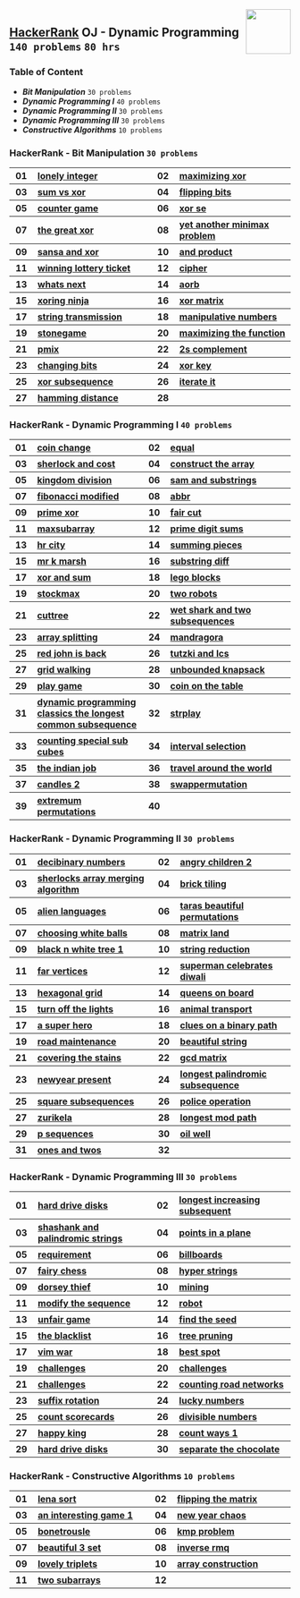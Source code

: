 <img align="right" width="80" src="https://github.com/cs-MohamedAyman/Problem-Solving-Training/blob/master/logos/hackerrank.jpg">

## [HackerRank](https://www.hackerrank.com/) OJ - Dynamic Programming `140 problems` `80 hrs`

### Table of Content

- ***Bit Manipulation***          `30 problems`
- ***Dynamic Programming I***     `40 problems`
- ***Dynamic Programming II***    `30 problems`
- ***Dynamic Programming III***   `30 problems`
- ***Constructive Algorithms***   `10 problems`

### HackerRank - Bit Manipulation `30 problems`

<table>
    <tbody>
        <tr>
            <th align="center" width="50px">01</th><th align="left" width="550px"><a href="https://www.hackerrank.com/challenges/lonely-integer/problem">lonely integer</a></th>
            <th align="center" width="50px">02</th><th align="left" width="550px"><a href="https://www.hackerrank.com/challenges/maximizing-xor/problem">maximizing xor</a></th>
        </tr>
        <tr>
            <th align="center" width="50px">03</th><th align="left" width="550px"><a href="https://www.hackerrank.com/challenges/sum-vs-xor/problem">sum vs xor</a></th>
            <th align="center" width="50px">04</th><th align="left" width="550px"><a href="https://www.hackerrank.com/challenges/flipping-bits/problem">flipping bits</a></th>
        </tr>
        <tr>
            <th align="center" width="50px">05</th><th align="left" width="550px"><a href="https://www.hackerrank.com/challenges/counter-game/problem">counter game</a></th>
            <th align="center" width="50px">06</th><th align="left" width="550px"><a href="https://www.hackerrank.com/challenges/xor-se/problem">xor se</a></th>
        </tr>
        <tr>
            <th align="center" width="50px">07</th><th align="left" width="550px"><a href="https://www.hackerrank.com/challenges/the-great-xor/problem">the great xor</a></th>
            <th align="center" width="50px">08</th><th align="left" width="550px"><a href="https://www.hackerrank.com/challenges/yet-another-minimax-problem/problem">yet another minimax problem</a></th>
        </tr>
        <tr>
            <th align="center" width="50px">09</th><th align="left" width="550px"><a href="https://www.hackerrank.com/challenges/sansa-and-xor/problem">sansa and xor</a></th>
            <th align="center" width="50px">10</th><th align="left" width="550px"><a href="https://www.hackerrank.com/challenges/and-product/problem">and product</a></th>
        </tr>
        <tr>
            <th align="center" width="50px">11</th><th align="left" width="550px"><a href="https://www.hackerrank.com/challenges/winning-lottery-ticket/problem">winning lottery ticket</a></th>
            <th align="center" width="50px">12</th><th align="left" width="550px"><a href="https://www.hackerrank.com/challenges/cipher/problem">cipher</a></th>
        </tr>
        <tr>
            <th align="center" width="50px">13</th><th align="left" width="550px"><a href="https://www.hackerrank.com/challenges/whats-next/problem">whats next</a></th>
            <th align="center" width="50px">14</th><th align="left" width="550px"><a href="https://www.hackerrank.com/challenges/aorb/problem">aorb</a></th>
        </tr>
        <tr>
            <th align="center" width="50px">15</th><th align="left" width="550px"><a href="https://www.hackerrank.com/challenges/xoring-ninja/problem">xoring ninja</a></th>
            <th align="center" width="50px">16</th><th align="left" width="550px"><a href="https://www.hackerrank.com/challenges/xor-matrix/problem">xor matrix</a></th>
        </tr>
        <tr>
            <th align="center" width="50px">17</th><th align="left" width="550px"><a href="https://www.hackerrank.com/challenges/string-transmission/problem">string transmission</a></th>
            <th align="center" width="50px">18</th><th align="left" width="550px"><a href="https://www.hackerrank.com/challenges/manipulative-numbers/problem">manipulative numbers</a></th>
        </tr>
        <tr>
            <th align="center" width="50px">19</th><th align="left" width="550px"><a href="https://www.hackerrank.com/challenges/stonegame/problem">stonegame</a></th>
            <th align="center" width="50px">20</th><th align="left" width="550px"><a href="https://www.hackerrank.com/challenges/maximizing-the-function/problem">maximizing the function</a></th>
        </tr>
        <tr>
            <th align="center" width="50px">21</th><th align="left" width="550px"><a href="https://www.hackerrank.com/challenges/pmix/problem">pmix</a></th>
            <th align="center" width="50px">22</th><th align="left" width="550px"><a href="https://www.hackerrank.com/challenges/2s-complement/problem">2s complement</a></th>
        </tr>
        <tr>
            <th align="center" width="50px">23</th><th align="left" width="550px"><a href="https://www.hackerrank.com/challenges/changing-bits/problem">changing bits</a></th>
            <th align="center" width="50px">24</th><th align="left" width="550px"><a href="https://www.hackerrank.com/challenges/xor-key/problem">xor key</a></th>
        </tr>
        <tr>
            <th align="center" width="50px">25</th><th align="left" width="550px"><a href="https://www.hackerrank.com/challenges/xor-subsequence/problem">xor subsequence</a></th>
            <th align="center" width="50px">26</th><th align="left" width="550px"><a href="https://www.hackerrank.com/challenges/iterate-it/problem">iterate it</a></th>
        </tr>
        <tr>
            <th align="center" width="50px">27</th><th align="left" width="550px"><a href="https://www.hackerrank.com/challenges/hamming-distance/problem">hamming distance</a></th>
            <th align="center" width="50px">28</th><th align="left" width="550px"><a href=""></a></th>
        </tr>
    </tbody>
</table>

### HackerRank - Dynamic Programming I `40 problems`

<table>
    <tbody>
        <tr>
            <th align="center" width="50px">01</th><th align="left" width="550px"><a href="https://www.hackerrank.com/challenges/coin-change/problem">coin change</a></th>
            <th align="center" width="50px">02</th><th align="left" width="550px"><a href="https://www.hackerrank.com/challenges/equal/problem">equal</a></th>
        </tr>
        <tr>
            <th align="center" width="50px">03</th><th align="left" width="550px"><a href="https://www.hackerrank.com/challenges/sherlock-and-cost/problem">sherlock and cost</a></th>
            <th align="center" width="50px">04</th><th align="left" width="550px"><a href="https://www.hackerrank.com/challenges/construct-the-array/problem">construct the array</a></th>
        </tr>
        <tr>
            <th align="center" width="50px">05</th><th align="left" width="550px"><a href="https://www.hackerrank.com/challenges/kingdom-division/problem">kingdom division</a></th>
            <th align="center" width="50px">06</th><th align="left" width="550px"><a href="https://www.hackerrank.com/challenges/sam-and-substrings/problem">sam and substrings</a></th>
        </tr>
        <tr>
            <th align="center" width="50px">07</th><th align="left" width="550px"><a href="https://www.hackerrank.com/challenges/fibonacci-modified/problem">fibonacci modified</a></th>
            <th align="center" width="50px">08</th><th align="left" width="550px"><a href="https://www.hackerrank.com/challenges/abbr/problem">abbr</a></th>
        </tr>
        <tr>
            <th align="center" width="50px">09</th><th align="left" width="550px"><a href="https://www.hackerrank.com/challenges/prime-xor/problem">prime xor</a></th>
            <th align="center" width="50px">10</th><th align="left" width="550px"><a href="https://www.hackerrank.com/challenges/fair-cut/problem">fair cut</a></th>
        </tr>
        <tr>
            <th align="center" width="50px">11</th><th align="left" width="550px"><a href="https://www.hackerrank.com/challenges/maxsubarray/problem">maxsubarray</a></th>
            <th align="center" width="50px">12</th><th align="left" width="550px"><a href="https://www.hackerrank.com/challenges/prime-digit-sums/problem">prime digit sums</a></th>
        </tr>
        <tr>
            <th align="center" width="50px">13</th><th align="left" width="550px"><a href="https://www.hackerrank.com/challenges/hr-city/problem">hr city</a></th>
            <th align="center" width="50px">14</th><th align="left" width="550px"><a href="https://www.hackerrank.com/challenges/summing-pieces/problem">summing pieces</a></th>
        </tr>
        <tr>
            <th align="center" width="50px">15</th><th align="left" width="550px"><a href="https://www.hackerrank.com/challenges/mr-k-marsh/problem">mr k marsh</a></th>
            <th align="center" width="50px">16</th><th align="left" width="550px"><a href="https://www.hackerrank.com/challenges/substring-diff/problem">substring diff</a></th>
        </tr>
        <tr>
            <th align="center" width="50px">17</th><th align="left" width="550px"><a href="https://www.hackerrank.com/challenges/xor-and-sum/problem">xor and sum</a></th>
            <th align="center" width="50px">18</th><th align="left" width="550px"><a href="https://www.hackerrank.com/challenges/lego-blocks/problem">lego blocks</a></th>
        </tr>
        <tr>
            <th align="center" width="50px">19</th><th align="left" width="550px"><a href="https://www.hackerrank.com/challenges/stockmax/problem">stockmax</a></th>
            <th align="center" width="50px">20</th><th align="left" width="550px"><a href="https://www.hackerrank.com/challenges/two-robots/problem">two robots</a></th>
        </tr>
        <tr>
            <th align="center" width="50px">21</th><th align="left" width="550px"><a href="https://www.hackerrank.com/challenges/cuttree/problem">cuttree</a></th>
            <th align="center" width="50px">22</th><th align="left" width="550px"><a href="https://www.hackerrank.com/challenges/wet-shark-and-two-subsequences/problem">wet shark and two subsequences</a></th>
        </tr>
        <tr>
            <th align="center" width="50px">23</th><th align="left" width="550px"><a href="https://www.hackerrank.com/challenges/array-splitting/problem">array splitting</a></th>
            <th align="center" width="50px">24</th><th align="left" width="550px"><a href="https://www.hackerrank.com/challenges/mandragora/problem">mandragora</a></th>
        </tr>
        <tr>
            <th align="center" width="50px">25</th><th align="left" width="550px"><a href="https://www.hackerrank.com/challenges/red-john-is-back/problem">red john is back</a></th>
            <th align="center" width="50px">26</th><th align="left" width="550px"><a href="https://www.hackerrank.com/challenges/tutzki-and-lcs/problem">tutzki and lcs</a></th>
        </tr>
        <tr>
            <th align="center" width="50px">27</th><th align="left" width="550px"><a href="https://www.hackerrank.com/challenges/grid-walking/problem">grid walking</a></th>
            <th align="center" width="50px">28</th><th align="left" width="550px"><a href="https://www.hackerrank.com/challenges/unbounded-knapsack/problem">unbounded knapsack</a></th>
        </tr>
        <tr>
            <th align="center" width="50px">29</th><th align="left" width="550px"><a href="https://www.hackerrank.com/challenges/play-game/problem">play game</a></th>
            <th align="center" width="50px">30</th><th align="left" width="550px"><a href="https://www.hackerrank.com/challenges/coin-on-the-table/problem">coin on the table</a></th>
        </tr>
        <tr>
            <th align="center" width="50px">31</th><th align="left" width="550px"><a href="https://www.hackerrank.com/challenges/dynamic-programming-classics-the-longest-common-subsequence/problem">dynamic programming classics the longest common subsequence</a></th>
            <th align="center" width="50px">32</th><th align="left" width="550px"><a href="https://www.hackerrank.com/challenges/strplay/problem">strplay</a></th>
        </tr>
        <tr>
            <th align="center" width="50px">33</th><th align="left" width="550px"><a href="https://www.hackerrank.com/challenges/counting-special-sub-cubes/problem">counting special sub cubes</a></th>
            <th align="center" width="50px">34</th><th align="left" width="550px"><a href="https://www.hackerrank.com/challenges/interval-selection/problem">interval selection</a></th>
        </tr>
        <tr>
            <th align="center" width="50px">35</th><th align="left" width="550px"><a href="https://www.hackerrank.com/challenges/the-indian-job/problem">the indian job</a></th>
            <th align="center" width="50px">36</th><th align="left" width="550px"><a href="https://www.hackerrank.com/challenges/travel-around-the-world/problem">travel around the world</a></th>
        </tr>
        <tr>
            <th align="center" width="50px">37</th><th align="left" width="550px"><a href="https://www.hackerrank.com/challenges/candles-2/problem">candles 2</a></th>
            <th align="center" width="50px">38</th><th align="left" width="550px"><a href="https://www.hackerrank.com/challenges/swappermutation/problem">swappermutation</a></th>
        </tr>
        <tr>
            <th align="center" width="50px">39</th><th align="left" width="550px"><a href="https://www.hackerrank.com/challenges/extremum-permutations/problem">extremum permutations</a></th>
            <th align="center" width="50px">40</th><th align="left" width="550px"><a href=""></a></th>
        </tr>
    </tbody>
</table>

### HackerRank - Dynamic Programming II `30 problems`

<table>
    <tbody>
        <tr>
            <th align="center" width="50px">01</th><th align="left" width="550px"><a href="https://www.hackerrank.com/challenges/decibinary-numbers/problem">decibinary numbers</a></th>
            <th align="center" width="50px">02</th><th align="left" width="550px"><a href="https://www.hackerrank.com/challenges/angry-children-2/problem">angry children 2</a></th>
        </tr>
        <tr>
            <th align="center" width="50px">03</th><th align="left" width="550px"><a href="https://www.hackerrank.com/challenges/sherlocks-array-merging-algorithm/problem">sherlocks array merging algorithm</a></th>
            <th align="center" width="50px">04</th><th align="left" width="550px"><a href="https://www.hackerrank.com/challenges/brick-tiling/problem">brick tiling</a></th>
        </tr>
        <tr>
            <th align="center" width="50px">05</th><th align="left" width="550px"><a href="https://www.hackerrank.com/challenges/alien-languages/problem">alien languages</a></th>
            <th align="center" width="50px">06</th><th align="left" width="550px"><a href="https://www.hackerrank.com/challenges/taras-beautiful-permutations/problem">taras beautiful permutations</a></th>
        </tr>
        <tr>
            <th align="center" width="50px">07</th><th align="left" width="550px"><a href="https://www.hackerrank.com/challenges/choosing-white-balls/problem">choosing white balls</a></th>
            <th align="center" width="50px">08</th><th align="left" width="550px"><a href="https://www.hackerrank.com/challenges/matrix-land/problem">matrix land</a></th>
        </tr>
        <tr>
            <th align="center" width="50px">09</th><th align="left" width="550px"><a href="https://www.hackerrank.com/challenges/black-n-white-tree-1/problem">black n white tree 1</a></th>
            <th align="center" width="50px">10</th><th align="left" width="550px"><a href="https://www.hackerrank.com/challenges/string-reduction/problem">string reduction</a></th>
        </tr>
        <tr>
            <th align="center" width="50px">11</th><th align="left" width="550px"><a href="https://www.hackerrank.com/challenges/far-vertices/problem">far vertices</a></th>
            <th align="center" width="50px">12</th><th align="left" width="550px"><a href="https://www.hackerrank.com/challenges/superman-celebrates-diwali/problem">superman celebrates diwali</a></th>
        </tr>
        <tr>
            <th align="center" width="50px">13</th><th align="left" width="550px"><a href="https://www.hackerrank.com/challenges/hexagonal-grid/problem">hexagonal grid</a></th>
            <th align="center" width="50px">14</th><th align="left" width="550px"><a href="https://www.hackerrank.com/challenges/queens-on-board/problem">queens on board</a></th>
        </tr>
        <tr>
            <th align="center" width="50px">15</th><th align="left" width="550px"><a href="https://www.hackerrank.com/challenges/turn-off-the-lights/problem">turn off the lights</a></th>
            <th align="center" width="50px">16</th><th align="left" width="550px"><a href="https://www.hackerrank.com/challenges/animal-transport/problem">animal transport</a></th>
        </tr>
        <tr>
            <th align="center" width="50px">17</th><th align="left" width="550px"><a href="https://www.hackerrank.com/challenges/a-super-hero/problem">a super hero</a></th>
            <th align="center" width="50px">18</th><th align="left" width="550px"><a href="https://www.hackerrank.com/challenges/clues-on-a-binary-path/problem">clues on a binary path</a></th>
        </tr>
        <tr>
            <th align="center" width="50px">19</th><th align="left" width="550px"><a href="https://www.hackerrank.com/challenges/road-maintenance/problem">road maintenance</a></th>
            <th align="center" width="50px">20</th><th align="left" width="550px"><a href="https://www.hackerrank.com/challenges/beautiful-string/problem">beautiful string</a></th>
        </tr>
        <tr>
            <th align="center" width="50px">21</th><th align="left" width="550px"><a href="https://www.hackerrank.com/challenges/covering-the-stains/problem">covering the stains</a></th>
            <th align="center" width="50px">22</th><th align="left" width="550px"><a href="https://www.hackerrank.com/challenges/gcd-matrix/problem">gcd matrix</a></th>
        </tr>
        <tr>
            <th align="center" width="50px">23</th><th align="left" width="550px"><a href="https://www.hackerrank.com/challenges/newyear-present/problem">newyear present</a></th>
            <th align="center" width="50px">24</th><th align="left" width="550px"><a href="https://www.hackerrank.com/challenges/longest-palindromic-subsequence/problem">longest palindromic subsequence</a></th>
        </tr>
        <tr>
            <th align="center" width="50px">25</th><th align="left" width="550px"><a href="https://www.hackerrank.com/challenges/square-subsequences/problem">square subsequences</a></th>
            <th align="center" width="50px">26</th><th align="left" width="550px"><a href="https://www.hackerrank.com/challenges/police-operation/problem">police operation</a></th>
        </tr>
        <tr>
            <th align="center" width="50px">27</th><th align="left" width="550px"><a href="https://www.hackerrank.com/challenges/zurikela/problem">zurikela</a></th>
            <th align="center" width="50px">28</th><th align="left" width="550px"><a href="https://www.hackerrank.com/challenges/longest-mod-path/problem">longest mod path</a></th>
        </tr>
        <tr>
            <th align="center" width="50px">29</th><th align="left" width="550px"><a href="https://www.hackerrank.com/challenges/p-sequences/problem">p sequences</a></th>
            <th align="center" width="50px">30</th><th align="left" width="550px"><a href="https://www.hackerrank.com/challenges/oil-well/problem">oil well</a></th>
        </tr>
        <tr>
            <th align="center" width="50px">31</th><th align="left" width="550px"><a href="https://www.hackerrank.com/challenges/ones-and-twos/problem">ones and twos</a></th>
            <th align="center" width="50px">32</th><th align="left" width="550px"><a href=""></a></th>
        </tr>
    </tbody>
</table>

### HackerRank - Dynamic Programming III `30 problems`

<table>
    <tbody>
        <tr>
            <th align="center" width="50px">01</th><th align="left" width="550px"><a href="https://www.hackerrank.com/challenges/hard-drive-disks/problem">hard drive disks</a></th>
            <th align="center" width="50px">02</th><th align="left" width="550px"><a href="https://www.hackerrank.com/challenges/longest-increasing-subsequent/problem">longest increasing subsequent</a></th>
        </tr>
        <tr>
            <th align="center" width="50px">03</th><th align="left" width="550px"><a href="https://www.hackerrank.com/challenges/shashank-and-palindromic-strings/problem">shashank and palindromic strings</a></th>
            <th align="center" width="50px">04</th><th align="left" width="550px"><a href="https://www.hackerrank.com/challenges/points-in-a-plane/problem">points in a plane</a></th>
        </tr>
        <tr>
            <th align="center" width="50px">05</th><th align="left" width="550px"><a href="https://www.hackerrank.com/challenges/requirement/problem">requirement</a></th>
            <th align="center" width="50px">06</th><th align="left" width="550px"><a href="https://www.hackerrank.com/challenges/billboards/problem">billboards</a></th>
        </tr>
        <tr>
            <th align="center" width="50px">07</th><th align="left" width="550px"><a href="https://www.hackerrank.com/challenges/fairy-chess/problem">fairy chess</a></th>
            <th align="center" width="50px">08</th><th align="left" width="550px"><a href="https://www.hackerrank.com/challenges/hyper-strings/problem">hyper strings</a></th>
        </tr>
        <tr>
            <th align="center" width="50px">09</th><th align="left" width="550px"><a href="https://www.hackerrank.com/challenges/dorsey-thief/problem">dorsey thief</a></th>
            <th align="center" width="50px">10</th><th align="left" width="550px"><a href="https://www.hackerrank.com/challenges/mining/problem">mining</a></th>
        </tr>
        <tr>
            <th align="center" width="50px">11</th><th align="left" width="550px"><a href="https://www.hackerrank.com/challenges/modify-the-sequence/problem">modify the sequence</a></th>
            <th align="center" width="50px">12</th><th align="left" width="550px"><a href="https://www.hackerrank.com/challenges/robot/problem">robot</a></th>
        </tr>
        <tr>
            <th align="center" width="50px">13</th><th align="left" width="550px"><a href="https://www.hackerrank.com/challenges/unfair-game/problem">unfair game</a></th>
            <th align="center" width="50px">14</th><th align="left" width="550px"><a href="https://www.hackerrank.com/challenges/find-the-seed/problem">find the seed</a></th>
        </tr>
        <tr>
            <th align="center" width="50px">15</th><th align="left" width="550px"><a href="https://www.hackerrank.com/challenges/the-blacklist/problem">the blacklist</a></th>
            <th align="center" width="50px">16</th><th align="left" width="550px"><a href="https://www.hackerrank.com/challenges/tree-pruning/problem">tree pruning</a></th>
        </tr>
        <tr>
            <th align="center" width="50px">17</th><th align="left" width="550px"><a href="https://www.hackerrank.com/challenges/vim-war/problem">vim war</a></th>
            <th align="center" width="50px">18</th><th align="left" width="550px"><a href="https://www.hackerrank.com/challenges/best-spot/problem">best spot</a></th>
        </tr>
        <tr>
            <th align="center" width="50px">19</th><th align="left" width="550px"><a href="https://www.hackerrank.com/challenges/unique-divide-and-conquer">challenges</a></th>
            <th align="center" width="50px">20</th><th align="left" width="550px"><a href="https://www.hackerrank.com/challenges/dortmund-dilemma">challenges</a></th>
        </tr>
        <tr>
            <th align="center" width="50px">21</th><th align="left" width="550px"><a href="https://www.hackerrank.com/challenges/super-kth-lis">challenges</a></th>
            <th align="center" width="50px">22</th><th align="left" width="550px"><a href="https://www.hackerrank.com/challenges/counting-road-networks/problem">counting road networks</a></th>
        </tr>
        <tr>
            <th align="center" width="50px">23</th><th align="left" width="550px"><a href="https://www.hackerrank.com/challenges/suffix-rotation/problem">suffix rotation</a></th>
            <th align="center" width="50px">24</th><th align="left" width="550px"><a href="https://www.hackerrank.com/challenges/lucky-numbers/problem">lucky numbers</a></th>
        </tr>
        <tr>
            <th align="center" width="50px">25</th><th align="left" width="550px"><a href="https://www.hackerrank.com/challenges/count-scorecards/problem">count scorecards</a></th>
            <th align="center" width="50px">26</th><th align="left" width="550px"><a href="https://www.hackerrank.com/challenges/divisible-numbers/problem">divisible numbers</a></th>
        </tr>
        <tr>
            <th align="center" width="50px">27</th><th align="left" width="550px"><a href="https://www.hackerrank.com/challenges/happy-king/problem">happy king</a></th>
            <th align="center" width="50px">28</th><th align="left" width="550px"><a href="https://www.hackerrank.com/challenges/count-ways-1/problem">count ways 1</a></th>
        </tr>
        <tr>
            <th align="center" width="50px">29</th><th align="left" width="550px"><a href="https://www.hackerrank.com/challenges/hard-drive-disks/problem">hard drive disks</a></th>
            <th align="center" width="50px">30</th><th align="left" width="550px"><a href="https://www.hackerrank.com/challenges/separate-the-chocolate/problem">separate the chocolate</a></th>
        </tr>
    </tbody>
</table>

### HackerRank - Constructive Algorithms `10 problems`

<table>
    <tbody>
        <tr>
            <th align="center" width="50px">01</th><th align="left" width="550px"><a href="https://www.hackerrank.com/challenges/lena-sort/problem">lena sort</a></th>
            <th align="center" width="50px">02</th><th align="left" width="550px"><a href="https://www.hackerrank.com/challenges/flipping-the-matrix/problem">flipping the matrix</a></th>
        </tr>
        <tr>
            <th align="center" width="50px">03</th><th align="left" width="550px"><a href="https://www.hackerrank.com/challenges/an-interesting-game-1/problem">an interesting game 1</a></th>
            <th align="center" width="50px">04</th><th align="left" width="550px"><a href="https://www.hackerrank.com/challenges/new-year-chaos/problem">new year chaos</a></th>
        </tr>
        <tr>
            <th align="center" width="50px">05</th><th align="left" width="550px"><a href="https://www.hackerrank.com/challenges/bonetrousle/problem">bonetrousle</a></th>
            <th align="center" width="50px">06</th><th align="left" width="550px"><a href="https://www.hackerrank.com/challenges/kmp-problem/problem">kmp problem</a></th>
        </tr>
        <tr>
            <th align="center" width="50px">07</th><th align="left" width="550px"><a href="https://www.hackerrank.com/challenges/beautiful-3-set/problem">beautiful 3 set</a></th>
            <th align="center" width="50px">08</th><th align="left" width="550px"><a href="https://www.hackerrank.com/challenges/inverse-rmq/problem">inverse rmq</a></th>
        </tr>
        <tr>
            <th align="center" width="50px">09</th><th align="left" width="550px"><a href="https://www.hackerrank.com/challenges/lovely-triplets/problem">lovely triplets</a></th>
            <th align="center" width="50px">10</th><th align="left" width="550px"><a href="https://www.hackerrank.com/challenges/array-construction/problem">array construction</a></th>
        </tr>
        <tr>
            <th align="center" width="50px">11</th><th align="left" width="550px"><a href="https://www.hackerrank.com/challenges/two-subarrays/problem">two subarrays</a></th>
            <th align="center" width="50px">12</th><th align="left" width="550px"><a href=""></a></th>
        </tr>
    </tbody>
</table>
